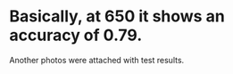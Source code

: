 # Basically, at 650 it shows an accuracy of 0.79.  
Another photos were attached with test results.

